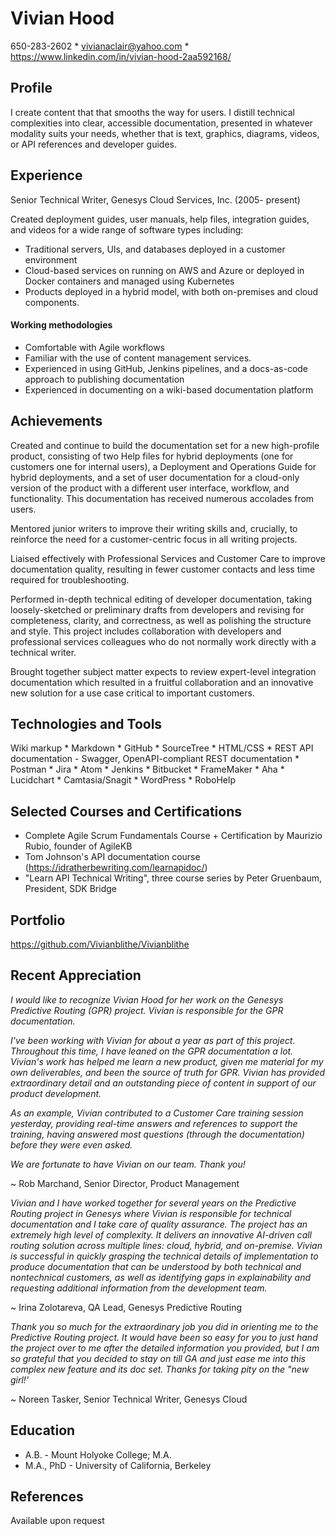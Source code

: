 # Vivian Hood
650-283-2602    *   vivianaclair@yahoo.com   *     
https://www.linkedin.com/in/vivian-hood-2aa592168/

## Profile
I create content that that smooths the way for users. I distill technical complexities into clear, accessible documentation, presented in whatever modality suits your needs, whether that is text, graphics, diagrams, videos, or API references and developer guides.

## Experience
Senior Technical Writer, Genesys Cloud Services, Inc.  (2005- present)

Created deployment guides, user manuals, help files, integration guides, and videos for a wide range of software types including:
* Traditional servers, UIs, and databases deployed in a customer environment
* Cloud-based services on running on AWS and Azure or deployed in Docker containers and managed using Kubernetes
* Products deployed in a hybrid model, with both on-premises and cloud components.

#### Working methodologies
* Comfortable with Agile workflows
* Familiar with the use of content management services. 
* Experienced in using GitHub, Jenkins pipelines, and a docs-as-code approach to publishing documentation 
* Experienced in documenting on a wiki-based documentation platform

## Achievements
Created and continue to build the documentation set for a new high-profile product, consisting of two Help files for hybrid deployments (one for customers one for internal users), a Deployment and Operations Guide for hybrid deployments, and a set of user documentation for a cloud-only version of the product with a different user interface, workflow, and functionality. This documentation has received numerous accolades from users.

Mentored junior writers to improve their writing skills and, crucially, to reinforce the need for a customer-centric focus in all writing projects.

Liaised effectively with Professional Services and Customer Care to improve documentation quality, resulting in fewer customer contacts and less time required for troubleshooting.

Performed in-depth technical editing of developer documentation, taking loosely-sketched or preliminary drafts from developers and revising for completeness, clarity, and correctness, as well as polishing the structure and style. This project includes collaboration with developers and professional services colleagues who do not normally work directly with a technical writer.

Brought together subject matter expects to review expert-level integration documentation which resulted in a fruitful collaboration and an innovative new solution for a use case critical to important customers.

## Technologies and Tools
Wiki markup	*  Markdown	*  GitHub	*  SourceTree	 *  HTML/CSS * REST API documentation - Swagger, OpenAPI-compliant REST documentation	*  Postman  * Jira  *	Atom  *	Jenkins  *	Bitbucket  *	FrameMaker  *  Aha	  *  Lucidchart  *  	Camtasia/Snagit	*  WordPress	*  RoboHelp

## Selected Courses and Certifications
* Complete Agile Scrum Fundamentals Course + Certification by Maurizio Rubio, founder of AgileKB
* Tom Johnson's API documentation course (https://idratherbewriting.com/learnapidoc/)
* "Learn API Technical Writing", three course series by Peter Gruenbaum, President, SDK Bridge

## Portfolio
https://github.com/Vivianblithe/Vivianblithe

## Recent Appreciation
_I would like to recognize Vivian Hood for her work on the Genesys Predictive Routing (GPR) project. Vivian is responsible for the GPR documentation._

_I've been working with Vivian for about a year as part of this project. Throughout this time, I have leaned on the GPR documentation a lot. Vivian's work has helped me learn a new product, given me material for my own deliverables, and been the source of truth for GPR. Vivian has provided extraordinary detail and an outstanding piece of content in support of our product development._

_As an example, Vivian contributed to a Customer Care training session yesterday, providing real-time answers and references to support the training, having answered most questions (through the documentation) before they were even asked._

_We are fortunate to have Vivian on our team. Thank you!_

~ Rob Marchand, Senior Director, Product Management

_Vivian and I have worked together for several years on the Predictive Routing project in Genesys where Vivian is responsible for technical documentation and I take care of quality assurance. The project has an extremely high level of complexity. It delivers an innovative AI-driven call routing solution across multiple lines: cloud, hybrid, and on-premise. Vivian is successful in quickly grasping the technical details of implementation to produce documentation that can be understood by both technical and nontechnical customers, as well as identifying gaps in explainability and requesting additional information from the development team._

~ Irina Zolotareva, QA Lead, Genesys Predictive Routing

_Thank you so much for the extraordinary job you did in orienting me to the Predictive Routing project. It would have been so easy for you to just hand the project over to me after the detailed information you provided, but I am so grateful that you decided to stay on till GA and just ease me into this complex new feature and its doc set. Thanks for taking pity on the "new girl!'_

~ Noreen Tasker, Senior Technical Writer, Genesys Cloud

## Education
* A.B. -  Mount Holyoke College; M.A.
* M.A., PhD - University of California, Berkeley

## References
Available upon request
